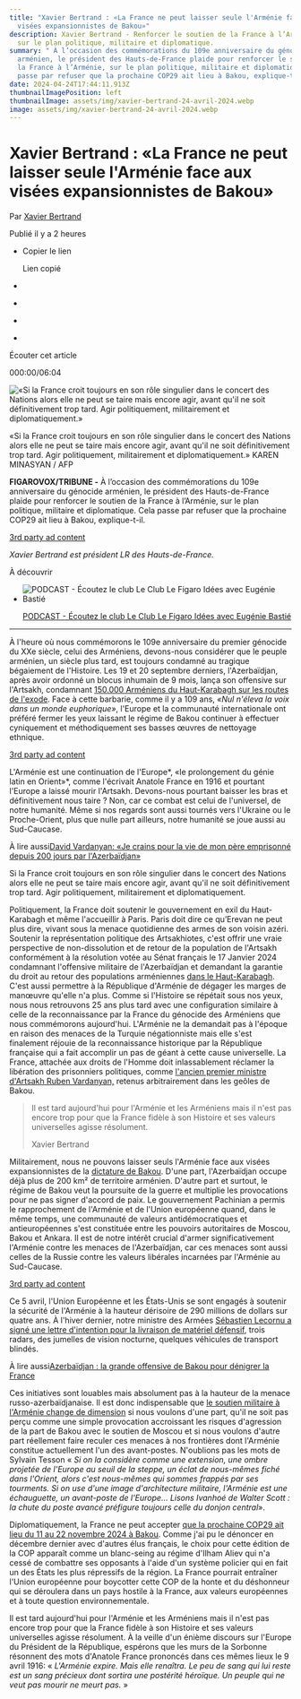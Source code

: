 ```yaml
---
title: "Xavier Bertrand : «La France ne peut laisser seule l'Arménie face aux
  visées expansionnistes de Bakou»"
description: Xavier Bertrand - Renforcer le soutien de la France à l’Arménie,
  sur le plan politique, militaire et diplomatique.
summary: " À l’occasion des commémorations du 109e anniversaire du génocide
  arménien, le président des Hauts-de-France plaide pour renforcer le soutien de
  la France à l’Arménie, sur le plan politique, militaire et diplomatique. Cela
  passe par refuser que la prochaine COP29 ait lieu à Bakou, explique-t-il."
date: 2024-04-24T17:44:11.913Z
thumbnailImagePosition: left
thumbnailImage: assets/img/xavier-bertrand-24-avril-2024.webp
image: assets/img/xavier-bertrand-24-avril-2024.webp
---
```

<!--StartFragment-->

# Xavier Bertrand : «La France ne peut laisser seule l'Arménie face aux visées expansionnistes de Bakou»

Par [Xavier Bertrand](https://www.lefigaro.fr/auteur/xavier-bertrand)

Publié il y a 2 heures

* Copier le lien

  Lien copié
* [](mailto:?subject=Le%20Figaro%20-%20%C3%A0%20lire%20%3A%20Xavier%20Bertrand%C2%A0%3A%20%C2%ABLa%20France%20ne%20peut%20laisser%20seule%20l%27Arm%C3%A9nie%20face%20aux%20vis%C3%A9es%20expansionnistes%20de%20Bakou%C2%BB&body=Xavier%20Bertrand%C2%A0%3A%20%C2%ABLa%20France%20ne%20peut%20laisser%20seule%20l%27Arm%C3%A9nie%20face%20aux%20vis%C3%A9es%20expansionnistes%20de%20Bakou%C2%BB%0D%0A%0D%0AFIGAROVOX%2FTRIBUNE%20-%20%C3%80%20l%E2%80%99occasion%20des%20comm%C3%A9morations%20du%20109e%20anniversaire%20du%20g%C3%A9nocide%20arm%C3%A9nien%2C%20le%20pr%C3%A9sident%20des%20Hauts-de-France%20plaide%20pour%20renforcer%20le%20soutien%20de%20la%20France%20%C3%A0%20l%E2%80%99Arm%C3%A9nie%2C%20sur%20le%20plan%20politique%2C%20militaire%20et%20diplomatique.%20Cela%20passe%20par%20refuser%20que%20la%20prochaine%20COP29%20ait%20lieu%20%C3%A0%20Bakou%2C%20explique-t-il.%0D%0A%0D%0Ahttps%3A%2F%2Fwww.lefigaro.fr%2Fvox%2Fmonde%2Fxavier-bertrand-la-france-ne-peut-laisser-seule-l-armenie-face-aux-visees-expansionnistes-de-bakou-20240424 "Partager via e-mail")
* [](https://www.facebook.com/sharer/sharer.php?u=https%3A%2F%2Fwww.lefigaro.fr%2Fvox%2Fmonde%2Fxavier-bertrand-la-france-ne-peut-laisser-seule-l-armenie-face-aux-visees-expansionnistes-de-bakou-20240424&display=popup "Partager via Facebook")
* [](https://twitter.com/intent/tweet?url=https%3A%2F%2Fwww.lefigaro.fr%2Fvox%2Fmonde%2Fxavier-bertrand-la-france-ne-peut-laisser-seule-l-armenie-face-aux-visees-expansionnistes-de-bakou-20240424&text=Le%20Figaro%20-%20%C3%A0%20lire%20%3A%20Xavier%20Bertrand%C2%A0%3A%20%C2%ABLa%20France%20ne%20peut%20laisser%20seule%20l%27Arm%C3%A9nie%20face%20aux%20vis%C3%A9es%20expansionnistes%20de%20Bakou%C2%BB "Partager via Twitter")
* [](https://www.linkedin.com/sharing/share-offsite/?url=https%3A%2F%2Fwww.lefigaro.fr%2Fvox%2Fmonde%2Fxavier-bertrand-la-france-ne-peut-laisser-seule-l-armenie-face-aux-visees-expansionnistes-de-bakou-20240424 "Partager via Linkedin")

Écouter cet article

000:00/06:04

![«Si la France croit toujours en son rôle singulier dans le concert des Nations alors elle ne peut se taire mais encore agir, avant qu'il ne soit définitivement trop tard. Agir politiquement, militairement et diplomatiquement.»](<>)

«Si la France croit toujours en son rôle singulier dans le concert des Nations alors elle ne peut se taire mais encore agir, avant qu'il ne soit définitivement trop tard. Agir politiquement, militairement et diplomatiquement.» KAREN MINASYAN / AFP

**FIGAROVOX/TRIBUNE -** À l’occasion des commémorations du 109e anniversaire du génocide arménien, le président des Hauts-de-France plaide pour renforcer le soutien de la France à l’Arménie, sur le plan politique, militaire et diplomatique. Cela passe par refuser que la prochaine COP29 ait lieu à Bakou, explique-t-il.

[3rd party ad content](https://fe2fbf7fcd57c494b7cc5af9d5dfa136.safeframe.googlesyndication.com/safeframe/1-0-40/html/container.html)

*Xavier Bertrand est président LR des Hauts-de-France.*

À découvrir

* ![PODCAST - Écoutez le club Le Club Le Figaro Idées avec Eugénie Bastié](<>)

  [PODCAST - Écoutez le club Le Club Le Figaro Idées avec Eugénie Bastié](https://podcasts.lefigaro.fr/le-figaro-le-club-le-figaro-idees/episodes/latest?utm_medium=redirection_article&utm_source=lefigaro&utm_campaign=clubidees_figaro2024)

- - -

À l'heure où nous commémorons le 109e anniversaire du premier génocide du XXe siècle, celui des Arméniens, devons-nous considérer que le peuple arménien, un siècle plus tard, est toujours condamné au tragique bégaiement de l'Histoire. Les 19 et 20 septembre derniers, l'Azerbaïdjan, après avoir ordonné un blocus inhumain de 9 mois, lança son offensive sur l'Artsakh, condamnant [150.000 Arméniens du Haut-Karabagh sur les routes de l'exode](http://www.lefigaro.fr/international/apres-leur-defaite-les-armeniens-du-haut-karabakh-prennent-la-route-de-l-exil-le-recit-de-l-envoye-special-du-figaro-20230925). Face à cette barbarie, comme il y a 109 ans, *«Nul n'éleva la voix dans un monde euphorique»*, l'Europe et la communauté internationale ont préféré fermer les yeux laissant le régime de Bakou continuer à effectuer cyniquement et méthodiquement ses basses œuvres de nettoyage ethnique.

[3rd party ad content](https://fe2fbf7fcd57c494b7cc5af9d5dfa136.safeframe.googlesyndication.com/safeframe/1-0-40/html/container.html)

L'Arménie est une continuation de l'Europe*, «le prolongement du génie latin en Orient»*, comme l'écrivait Anatole France en 1916 et pourtant l'Europe a laissé mourir l'Artsakh. Devons-nous pourtant baisser les bras et définitivement nous taire ? Non, car ce combat est celui de l'universel, de notre humanité. Même si nos regards sont aussi tournés vers l'Ukraine ou le Proche-Orient, plus que nulle part ailleurs, notre humanité se joue aussi au Sud-Caucase.

À lire aussi[David Vardanyan: «Je crains pour la vie de mon père emprisonné depuis 200 jours par l'Azerbaïdjan»](http://www.lefigaro.fr/international/david-vardanyan-je-crains-pour-la-vie-de-mon-pere-emprisonne-depuis-200-jours-par-l-azerbaidjan-20240419)

Si la France croit toujours en son rôle singulier dans le concert des Nations alors elle ne peut se taire mais encore agir, avant qu'il ne soit définitivement trop tard. Agir politiquement, militairement et diplomatiquement.

Politiquement, la France doit soutenir le gouvernement en exil du Haut-Karabagh et même l'accueillir à Paris. Paris doit dire ce qu’Erevan ne peut plus dire, vivant sous la menace quotidienne des armes de son voisin azéri. Soutenir la représentation politique des Artsakhiotes, c'est offrir une vraie perspective de non-dissolution et de retour de la population de l'Artsakh conformément à la résolution votée au Sénat français le 17 Janvier 2024 condamnant l'offensive militaire de l'Azerbaïdjan et demandant la garantie du droit au retour des populations arméniennes [dans le Haut-Karabagh](http://www.lefigaro.fr/international/la-disparition-du-haut-karabakh-chronique-d-une-promesse-francaise-impossible-20240324). C'est aussi permettre à la République d'Arménie de dégager les marges de manœuvre qu'elle n'a plus. Comme si l'Histoire se répétait sous nos yeux, nous nous retrouvons 25 ans plus tard avec une configuration similaire à celle de la reconnaissance par la France du génocide des Arméniens que nous commémorons aujourd'hui. L'Arménie ne la demandait pas à l'époque en raison des menaces de la Turquie négationniste mais elle s'est finalement réjouie de la reconnaissance historique par la République française qui a fait accomplir un pas de géant à cette cause universelle. La France, attachée aux droits de l'Homme doit inlassablement réclamer la libération des prisonniers politiques, comme [l'ancien premier ministre d'Artsakh Ruben Vardanyan,](http://www.lefigaro.fr/international/haut-karabakh-un-ex-dirigeant-de-l-enclave-armenienne-arrete-par-les-forces-azeries-20230927) retenus arbitrairement dans les geôles de Bakou.

> Il est tard aujourd'hui pour l'Arménie et les Arméniens mais il n'est pas encore trop pour que la France fidèle à son Histoire et ses valeurs universelles agisse résolument.
>
> Xavier Bertrand

Militairement, nous ne pouvons laisser seuls l'Arménie face aux visées expansionnistes de la [dictature de Bakou](https://www.lefigaro.fr/international/ilham-aliev-un-dictateur-qui-ne-dit-pas-son-nom-20240202). D'une part, l'Azerbaïdjan occupe déjà plus de 200 km² de territoire arménien. D'autre part et surtout, le régime de Bakou veut la poursuite de la guerre et multiplie les provocations pour ne pas signer d'accord de paix. Le gouvernement Pachinian a permis le rapprochement de l'Arménie et de l'Union européenne quand, dans le même temps, une communauté de valeurs antidémocratiques et antieuropéennes s'est constituée entre les pouvoirs autoritaires de Moscou, Bakou et Ankara. Il est de notre intérêt crucial d'armer significativement l'Arménie contre les menaces de l'Azerbaïdjan, car ces menaces sont aussi celles de la Russie contre les valeurs libérales incarnées par l'Arménie au Sud-Caucase.

[3rd party ad content](https://fe2fbf7fcd57c494b7cc5af9d5dfa136.safeframe.googlesyndication.com/safeframe/1-0-40/html/container.html)

Ce 5 avril, l'Union Européenne et les États-Unis se sont engagés à soutenir la sécurité de l'Arménie à la hauteur dérisoire de 290 millions de dollars sur quatre ans. À l'hiver dernier, notre ministre des Armées [Sébastien Lecornu a signé une lettre d'intention pour la livraison de matériel défensif](https://www.lefigaro.fr/international/en-armenie-sebastien-lecornu-renforce-le-soutien-militaire-de-la-france-20240223), trois radars, des jumelles de vision nocturne, quelques véhicules de transport blindés.

À lire aussi[Azerbaïdjan : la grande offensive de Bakou pour dénigrer la France](http://www.lefigaro.fr/international/azerbaidjan-la-grande-offensive-de-bakou-pour-denigrer-la-france-20240114)

Ces initiatives sont louables mais absolument pas à la hauteur de la menace russo-azerbaïdjanaise. Il est donc indispensable que [le soutien militaire à l'Arménie change de dimension](http://www.lefigaro.fr/flash-actu/l-ue-accorde-une-aide-de-270-millions-d-euros-a-l-armenie-20240405) si nous voulons d'une part, qu'il ne soit pas perçu comme une simple provocation accroissant les risques d'agression de la part de Bakou avec le soutien de Moscou et si nous voulons d'autre part réellement faire reculer ces menaces à nos frontières dont l'Arménie constitue actuellement l'un des avant-postes. N'oublions pas les mots de Sylvain Tesson « *Si on la considère comme une extension, une ombre projetée de l'Europe au seuil de la steppe, un éclat de nous-mêmes fiché dans l'Orient, alors c'est nous-mêmes qui sommes frappés par ses tourments. Si on use d'une image d'architecture militaire, l'Arménie est une échauguette, un avant-poste de l'Europe… Lisons Ivanhoé de Walter Scott : la chute du poste avancé préfigure toujours celle du donjon central*».

Diplomatiquement, la France ne peut accepter [que la prochaine COP29 ait lieu du 11 au 22 novembre 2024 à Bakou](http://www.lefigaro.fr/flash-eco/cop29-l-azerbaidjan-annonce-avoir-un-consensus-pour-accueillir-le-prochain-evenement-20231209). Comme j'ai pu le dénoncer en décembre dernier avec d'autres élus français, le choix pour cette édition de la COP apparaît comme un blanc-seing au régime d'Ilham Aliev qui n'a cessé de combattre ses opposants à l'aide d'un système policier qui en fait un des États les plus répressifs de la région. La France pourrait entraîner l'Union européenne pour boycotter cette COP de la honte et du déshonneur qui se déroulera dans un pays hostile à la France, aux valeurs européennes et à toute question environnementale.

Il est tard aujourd'hui pour l'Arménie et les Arméniens mais il n'est pas encore trop pour que la France fidèle à son Histoire et ses valeurs universelles agisse résolument. À la veille d'un énième discours sur l'Europe du Président de la République, espérons que les murs de la Sorbonne résonnent des mots d'Anatole France prononcés dans ces mêmes lieux le 9 avril 1916: « *L'Arménie expire. Mais elle renaîtra. Le peu de sang qui lui reste est un sang précieux dont sortira une postérité héroïque. Un peuple qui ne veut pas mourir ne meurt pas.* »



<!--EndFragment-->